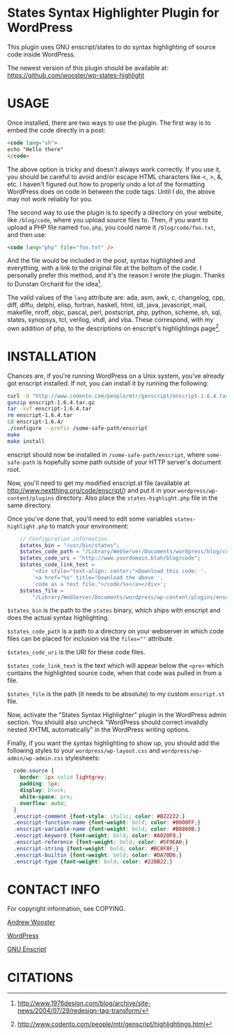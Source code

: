 States Syntax Highlighter Plugin for WordPress
==============================================

This plugin uses GNU enscript/states to do syntax highlighting of source code
inside WordPress.

The newest version of this plugin should be available at:
https://github.com/wooster/wp-states-highlight

USAGE
=====
Once installed, there are two ways to use the plugin. The first way is to
embed the code directly in a post:

```html
<code lang="sh">
echo "Hello there"
</code>
```

The above option is tricky and doesn't always work correctly. If you use it,
you should be careful to avoid and/or escape HTML characters like <, >, &, etc.
I haven't figured out how to properly undo a lot of the formatting WordPress
does on code in between the code tags. Until I do, the above may not work 
reliably for you.

The second way to use the plugin is to specify a directory on your website,
like `/blog/code`, where you upload source files to. Then, if you want to
upload a PHP file named `foo.php`, you could name it `/blog/code/foo.txt`, and
then use:

```html
<code lang="php" file="foo.txt" />
```

And the file would be included in the post, syntax highlighted and everything,
with a link to the original file at the bottom of the code. I personally
prefer this method, and it's the reason I wrote the plugin. Thanks to Dunstan
Orchard for the idea[^1].

The valid values of the `lang` attribute are: ada, asm, awk, c, changelog, cpp, 
diff, diffu, delphi, elisp, fortran, haskell, html, idl, java, javascript, mail, 
makefile, nroff, objc, pascal, perl, postscript, php, python, scheme, sh, sql, 
states, synopsys, tcl, verilog, vhdl, and vba. These correspond, with my own 
addition of php, to the descriptions on enscript's highlightings page[^2].

INSTALLATION
============
Chances are, if you're running WordPress on a Unix system, you've already got enscript installed. If not, you can install it by running the following:

```sh
curl -O "http://www.codento.com/people/mtr/genscript/enscript-1.6.4.tar.gz"
gunzip enscript-1.6.4.tar.gz
tar -xvf enscript-1.6.4.tar
rm enscript-1.6.4.tar
cd enscript-1.6.4/
./configure --prefix /some-safe-path/enscript
make
make install
```

enscript should now be installed in `/some-safe-path/enscript`, where 
`some-safe-path` is hopefully some path outside of your HTTP server's 
document root.

Now, you'll need to get my modified enscript.st file (available at 
http://www.nextthing.org/code/enscript/) and put it in your
`wordpress/wp-content/plugins` directory. Also place the `states-highlight.php`
file in the same directory.

Once you've done that, you'll need to edit some variables `states-highlight.php`
to match your environment:

```php
    // Configuration information.
    $states_bin = "/usr/bin/states";
    $states_code_path = "/Library/WebServer/Documents/wordpress/blog/code";
    $states_code_uri = "http://www.yourdomain.blah/blog/code";
    $states_code_link_text = 
        '<div style="text-align: center;">Download this code: '.
        '<a href="%s" title="Download the above '.
        'code as a text file.">/code/%s</a></div>';
    $states_file = 
        "/Library/WebServer/Documents/wordpress/wp-content/plugins/enscript.st";
```

`$states_bin` is the path to the `states` binary, which ships with enscript and
does the actual syntax highlighting.

`$states_code_path` is a path to a directory on your webserver in which code
files can be placed for inclusion via the `files=""` attribute.

`$states_code_uri` is the URI for these code files.

`$states_code_link_text` is the text which will appear below the `<pre>` which
contains the highlighted source code, when that code was pulled in from a file.

`$states_file` is the path (it needs to be absolute) to my custom `enscript.st`
file.

Now, activate the "States Syntax Highlighter" plugin in the WordPress admin 
section. You should also uncheck "WordPress should correct invalidly nested 
XHTML automatically" in the WordPress writing options.

Finally, if you want the syntax highlighting to show up, you should add the
following styles to your `wordpress/wp-layout.css` and 
`wordpress/wp-admin/wp-admin.css` stylesheets:

```css
  code.source {
    border: 1px solid lightgrey; 
    padding: 5px;
    display: block;
    white-space: pre;
    overflow: auto;
  }
  .enscript-comment {font-style: italic; color: #B22222;}
  .enscript-function-name {font-weight: bold; color: #0000FF;}
  .enscript-variable-name {font-weight: bold; color: #B8860B;}
  .enscript-keyword {font-weight: bold; color: #A020F0;}
  .enscript-reference {font-weight: bold; color: #5F9EA0;}
  .enscript-string {font-weight: bold; color: #BC8F8F;}
  .enscript-builtin {font-weight: bold; color: #DA70D6;}
  .enscript-type {font-weight: bold; color: #228B22;}
```

CONTACT INFO
============
For copyright information, see COPYING.

[Andrew Wooster](http://andrewwooster.com/)

[WordPress](http://www.wordpress.org/)

[GNU Enscript](http://www.codento.com/people/mtr/genscript/)

CITATIONS
=========
[^1]:  http://www.1976design.com/blog/archive/site-news/2004/07/29/redesign-tag-transform/

[^2]: http://www.codento.com/people/mtr/genscript/highlightings.html

